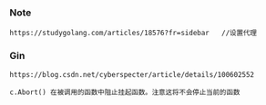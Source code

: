 ### Note

```
https://studygolang.com/articles/18576?fr=sidebar   //设置代理
```

### Gin

```
https://blog.csdn.net/cyberspecter/article/details/100602552

c.Abort() 在被调用的函数中阻止挂起函数。注意这将不会停止当前的函数
```

